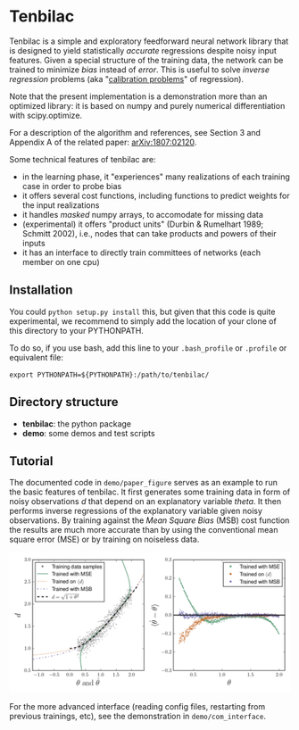 Tenbilac
========

Tenbilac is a simple and exploratory feedforward neural network library that is designed to yield statistically _accurate_ regressions despite noisy input features. Given a special structure of the training data, the network can be trained to minimize _bias_ instead of _error_. This is useful to solve *inverse regression* problems (aka "[calibration problems](https://en.wikipedia.org/wiki/Calibration_(statistics))" of regression).

Note that the present implementation is a demonstration more than an optimized library: it is based on numpy and purely numerical differentiation with scipy.optimize.

For a description of the algorithm and references, see Section 3 and Appendix A of the related paper: [arXiv:1807:02120](https://arxiv.org/abs/1807.02120).

Some technical features of tenbilac are:
- in the learning phase, it "experiences" many realizations of each training case in order to probe bias
- it offers several cost functions, including functions to predict weights for the input realizations
- it handles _masked_ numpy arrays, to accomodate for missing data
- (experimental) it offers "product units" (Durbin & Rumelhart 1989; Schmitt 2002), i.e., nodes that can take products and powers of their inputs
- it has an interface to directly train committees of networks (each member on one cpu)


Installation
------------

You could ``python setup.py install`` this, but given that this code is quite experimental,
we recommend to simply add the location of your clone of this directory to your PYTHONPATH.

To do so, if you use bash, add this line to your ``.bash_profile`` or ``.profile`` or equivalent file:

	export PYTHONPATH=${PYTHONPATH}:/path/to/tenbilac/



Directory structure
-------------------

- **tenbilac**: the python package
- **demo**: some demos and test scripts


Tutorial
--------

The documented code in ``demo/paper_figure`` serves as an example to run the basic features of tenbilac. It first generates some training data in form of noisy observations _d_ that depend on an explanatory variable _theta_. It then performs inverse regressions of the explanatory variable given noisy observations. By training against the _Mean Square Bias_ (MSB) cost function the results are much more accurate than by using the conventional mean square error (MSE) or by training on noiseless data.

![Demo figure](/demo/paper_figure/paper_figure.png)

For the more advanced interface (reading config files, restarting from previous trainings, etc), see the demonstration in ``demo/com_interface``.

 
